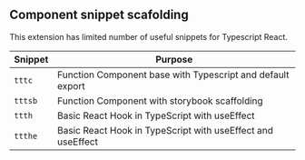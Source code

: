 ## Component snippet scafolding

This extension has limited number of useful snippets for Typescript React.

| Snippet | Purpose                                                    |
| ------- | ---------------------------------------------------------- |
| `tttc`  | Function Component base with Typescript and default export |
| `tttsb` | Function Component with storybook scaffolding              |
| `ttth`  | Basic React Hook in TypeScript with useEffect              |
| `ttthe` | Basic React Hook in TypeScript with useEffect and useEffect|
